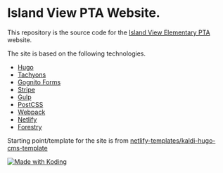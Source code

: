 # Island View PTA Website.
This repository is the source code for the [Island View Elementary PTA](http://www.islandviewpta.org) website.

The site is based on the following technologies.
- [Hugo](https://gohugo.io/)
- [Tachyons](http://tachyons.io/)
- [Gognito Forms](https://www.cognitoforms.com/)
- [Stripe](https://stripe.com/)
- [Gulp](https://gulpjs.com/)
- [PostCSS](http://postcss.org/)
- [Webpack](https://webpack.js.org/)
- [Netlify](https://www.netlify.com/)
- [Forestry](https://forestry.io/)

Starting point/template for the site is from [netlify-templates/kaldi-hugo-cms-template](https://github.com/netlify-templates/kaldi-hugo-cms-template)

<a href="https://koding.com/"> <img src="https://koding-cdn.s3.amazonaws.com/badges/made-with-koding/v1/koding_badge_ReadmeLight.png" srcset="https://koding-cdn.s3.amazonaws.com/badges/made-with-koding/v1/koding_badge_ReadmeLight.png 1x, https://koding-cdn.s3.amazonaws.com/badges/made-with-koding/v1/koding_badge_ReadmeLight@2x.png 2x" alt="Made with Koding" /> </a>
